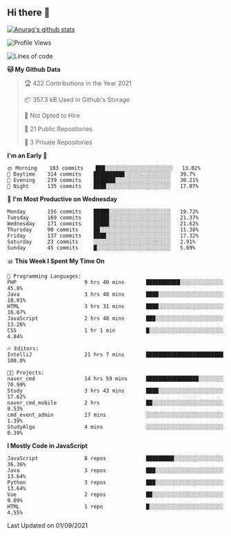 ## Hi there 👋

[![Anurag's github stats](https://github-readme-stats.vercel.app/api?username=Songwonseok)](https://github.com/anuraghazra/github-readme-stats)



<!--START_SECTION:waka-->
![Profile Views](http://img.shields.io/badge/Profile%20Views-1-blue)

![Lines of code](https://img.shields.io/badge/From%20Hello%20World%20I%27ve%20Written-2.9%20million%20lines%20of%20code-blue)

**🐱 My Github Data** 

> 🏆 422 Contributions in the Year 2021
 > 
> 📦 357.3 kB Used in Github's Storage 
 > 
> 🚫 Not Opted to Hire
 > 
> 📜 21 Public Repositories 
 > 
> 🔑 3 Private Repositories  
 > 
**I'm an Early 🐤** 

```text
🌞 Morning    103 commits    ███░░░░░░░░░░░░░░░░░░░░░░   13.02% 
🌆 Daytime    314 commits    ██████████░░░░░░░░░░░░░░░   39.7% 
🌃 Evening    239 commits    ███████░░░░░░░░░░░░░░░░░░   30.21% 
🌙 Night      135 commits    ████░░░░░░░░░░░░░░░░░░░░░   17.07%

```
📅 **I'm Most Productive on Wednesday** 

```text
Monday       156 commits    █████░░░░░░░░░░░░░░░░░░░░   19.72% 
Tuesday      169 commits    █████░░░░░░░░░░░░░░░░░░░░   21.37% 
Wednesday    171 commits    █████░░░░░░░░░░░░░░░░░░░░   21.62% 
Thursday     90 commits     ██░░░░░░░░░░░░░░░░░░░░░░░   11.38% 
Friday       137 commits    ████░░░░░░░░░░░░░░░░░░░░░   17.32% 
Saturday     23 commits     ░░░░░░░░░░░░░░░░░░░░░░░░░   2.91% 
Sunday       45 commits     █░░░░░░░░░░░░░░░░░░░░░░░░   5.69%

```


📊 **This Week I Spent My Time On** 

```text
💬 Programming Languages: 
PHP                      9 hrs 40 mins       ███████████░░░░░░░░░░░░░░   45.8% 
Java                     3 hrs 48 mins       ████░░░░░░░░░░░░░░░░░░░░░   18.01% 
HTML                     3 hrs 31 mins       ████░░░░░░░░░░░░░░░░░░░░░   16.67% 
JavaScript               2 hrs 48 mins       ███░░░░░░░░░░░░░░░░░░░░░░   13.26% 
CSS                      1 hr 1 min          █░░░░░░░░░░░░░░░░░░░░░░░░   4.84%

🔥 Editors: 
IntelliJ                 21 hrs 7 mins       █████████████████████████   100.0%

🐱‍💻 Projects: 
naver_cmd                14 hrs 59 mins      █████████████████░░░░░░░░   70.99% 
Study                    3 hrs 43 mins       ████░░░░░░░░░░░░░░░░░░░░░   17.62% 
naver_cmd_mobile         2 hrs               ██░░░░░░░░░░░░░░░░░░░░░░░   9.53% 
cmd_event_admin          17 mins             ░░░░░░░░░░░░░░░░░░░░░░░░░   1.39% 
StudyAlgo                4 mins              ░░░░░░░░░░░░░░░░░░░░░░░░░   0.39%

```

**I Mostly Code in JavaScript** 

```text
JavaScript               8 repos             █████████░░░░░░░░░░░░░░░░   36.36% 
Java                     3 repos             ███░░░░░░░░░░░░░░░░░░░░░░   13.64% 
Python                   3 repos             ███░░░░░░░░░░░░░░░░░░░░░░   13.64% 
Vue                      2 repos             ██░░░░░░░░░░░░░░░░░░░░░░░   9.09% 
HTML                     1 repo              █░░░░░░░░░░░░░░░░░░░░░░░░   4.55%

```



 Last Updated on 01/09/2021
<!--END_SECTION:waka-->

